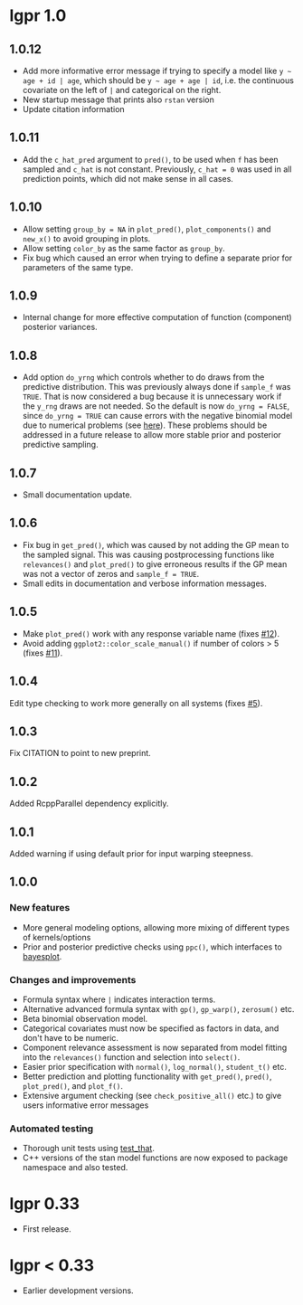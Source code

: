 # lgpr 1.0

## 1.0.12
  * Add more informative error message if trying to specify a model like
  `y ~ age + id | age`, which should be `y ~ age + age | id`, i.e. the
  continuous covariate on the left of `|` and categorical on the right.
  * New startup message that prints also `rstan` version
  * Update citation information
  
## 1.0.11
  * Add the `c_hat_pred` argument to `pred()`, to be used when `f` has been
  sampled and `c_hat` is not constant. Previously, `c_hat = 0` was used in
  all prediction points, which did not make sense in all cases.
  
## 1.0.10
  * Allow setting `group_by = NA` in `plot_pred()`,
  `plot_components()` and `new_x()` to avoid grouping in plots.
  * Allow setting `color_by` as the same factor as `group_by`.
  * Fix bug which caused an error when trying to define a separate prior
  for parameters of the same type.
    
## 1.0.9
  * Internal change for more effective computation of function (component)
    posterior variances.
  
## 1.0.8
  * Add option `do_yrng` which controls whether to do draws from the
  predictive distribution. This was previously always done if `sample_f`
  was `TRUE`. That is now considered a bug because it is unnecessary work if
  the `y_rng` draws are not needed. So the default is now `do_yrng = FALSE`,
  since `do_yrng = TRUE` can cause errors with the negative binomial model due
  to numerical problems (see [here](https://discourse.mc-stan.org/t/numerical-stability-of-gps-with-negative-binomial-likelihood/19343/5)). These problems should be addressed in a future
  release to allow more stable prior and posterior predictive sampling.
  
## 1.0.7
  * Small documentation update.
  
## 1.0.6
 * Fix bug in `get_pred()`, which was caused by not adding the GP mean to
 the sampled signal. This was causing postprocessing functions like
 `relevances()` and `plot_pred()` to give
 erroneous results if the GP mean was not a vector of zeros and 
 `sample_f = TRUE`.
 * Small edits in documentation and verbose information messages.
 
## 1.0.5
 * Make `plot_pred()` work with any response variable name (fixes 
 [#12](https://github.com/jtimonen/lgpr/issues/12)).
 * Avoid adding `ggplot2::color_scale_manual()` if number of colors > 5 
 (fixes [#11](https://github.com/jtimonen/lgpr/issues/11)).
 
## 1.0.4
Edit type checking to work more generally on all systems (fixes [#5](https://github.com/jtimonen/lgpr/issues/5)).

## 1.0.3
Fix CITATION to point to new preprint.

## 1.0.2
Added RcppParallel dependency explicitly.

## 1.0.1
Added warning if using default prior for input warping steepness.

## 1.0.0

### New features

* More general modeling options, allowing more mixing of different
  types of kernels/options
* Prior and posterior predictive checks using `ppc()`, which interfaces to
  [bayesplot](http://mc-stan.org/bayesplot/).

### Changes and improvements
* Formula syntax where `|` indicates interaction terms.
* Alternative advanced formula syntax with `gp()`, `gp_warp()`, `zerosum()` etc.
* Beta binomial observation model.
* Categorical covariates must now be specified as factors in data, and don't 
have to be numeric.
* Component relevance assessment is now separated from model fitting into the `relevances()` function and selection into `select()`.
* Easier prior specification with `normal()`, `log_normal()`, `student_t()` etc.
* Better prediction and plotting functionality with `get_pred()`, `pred()`, `plot_pred()`, and `plot_f()`.
* Extensive argument checking (see `check_positive_all()` etc.) to give
  users informative error messages

### Automated testing
* Thorough unit tests using [test_that](https://testthat.r-lib.org/).
* C++ versions of the stan model functions are
  now exposed to package namespace and also tested.

# lgpr 0.33

* First release.

# lgpr < 0.33

* Earlier development versions.
